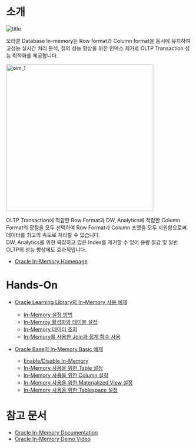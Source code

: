 소개
===
![title](https://github.com/oracle19c-cookbook/In-DB-Analytics/blob/master/In-Memory/oim_title.JPG)

오라클 Database In-memory는 Row format과 Column format을 동시에 유지하여 고성능 실시간 처리 분석, 질의 성능 향상을 위한 인덱스 제거로 OLTP Transaction 성능 최적화를 제공합니다.

<img src="https://github.com/oracle19c-cookbook/In-DB-Analytics/blob/master/In-Memory/oim_1.png" width="400px" title="oim_1" alt="oim_1"></img><br/>

 OLTP Transaction에 적합한 Row Format과 DW, Analytics에 적합한 Column Format의 장점을 모두 선택하여 Row Format과 Column 포맷을 모두 지원함으로써 데이터를 최고의 속도로 처리할 수 있습니다.   
 DW, Analytics를 위한 복잡하고 많은 Index를 제거할 수 있어 용량 절감 및 일반 OLTP의 성능 향상에도 효과적입니다.
   
   * [Oracle In-Memory Homepage](https://www.oracle.com/database/technologies/in-memory.html)

Hands-On
===
* [Oracle Learning Library의 In-Memory 사용 예제](https://oracle.github.io/learning-library/data-management-library/database/options/in-memory.html#section-2-enabling-in-memory)
   - [In-Memory 설정 방법](https://oracle.github.io/learning-library/data-management-library/database/options/in-memory.html#section-1-logging-in-and-enabling-in-memory)
   - [In-Memroy 활성화와 테이블 설정](https://oracle.github.io/learning-library/data-management-library/database/options/in-memory.html#section-2-enabling-in-memory)
   - [In-Memory 데이터 조회](https://oracle.github.io/learning-library/data-management-library/database/options/in-memory.html#section-3-querying-the-in-memory-column-store)
   - [In-Memory를 사용한 Join과 집계 함수 사용](https://oracle.github.io/learning-library/data-management-library/database/options/in-memory.html#section-4-in-memory-joins-and-aggregation)
   
* [Oracle Base의 In-Memory Basic 예제](https://oracle-base.com/articles/12c/in-memory-column-store-12cr1)
   - [Enable/Disable In-Memory](https://oracle-base.com/articles/12c/in-memory-column-store-12cr1#enable-in-memory-column-store)
   - [In-Memory 사용을 위한 Table 설정](https://oracle-base.com/articles/12c/in-memory-column-store-12cr1#managing-tables)
   - [In-Memory 사용을 위한 Column 설정](https://oracle-base.com/articles/12c/in-memory-column-store-12cr1#managing-columns)
   - [In-Memory 사용을 위한 Materialized View 설정](https://oracle-base.com/articles/12c/in-memory-column-store-12cr1#managing-mviews)
   - [In-Memory 사용을 위한 Tablespace 설정](https://oracle-base.com/articles/12c/in-memory-column-store-12cr1#managing-tablespaces)



참고 문서
===
* [Oracle In-Memory Documentation](https://docs.oracle.com/en/database/oracle/oracle-database/19/inmem/index.html)
* [Oracle In-Memory Demo Video](https://youtu.be/7ZbzIhuNweU)
